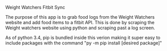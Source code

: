 Weight Watchers Fitbit Sync

The purpose of this app is to grab food logs from the Weight
Watchers website and add food items to a fitbit API. This is done
by scraping the Weight watchers website using python and
scraping past a log screen.

As of python 3.4, pip is bundled inside this verion making it 
super easy to include packages with the command 
"py -m pip install [desired package]"
